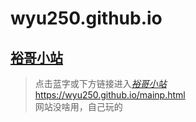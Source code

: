 # wyu250.github.io
## [裕哥小站](/mainp.html)
> 点击蓝字或下方链接进入[*裕哥小站*](/mainp.html)  
> https://wyu250.github.io/mainp.html  
> 网站没啥用，自己玩的
